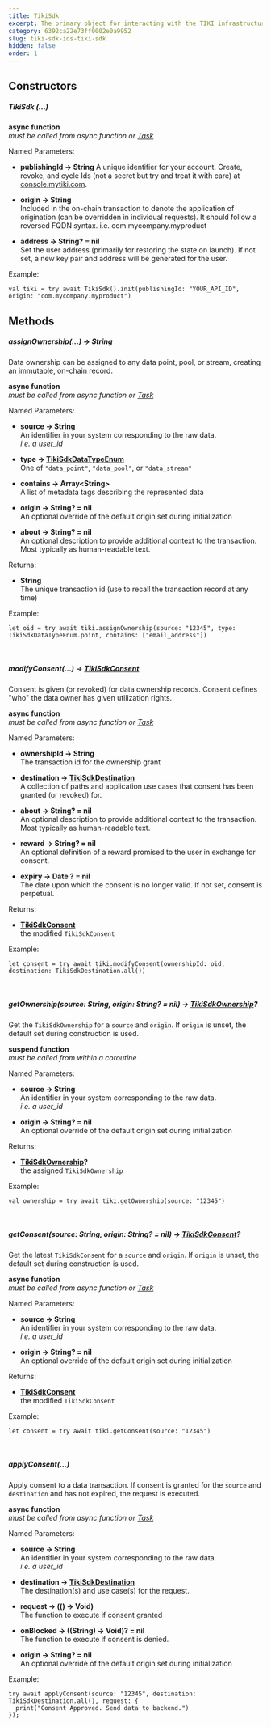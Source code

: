 ```yaml
---
title: TikiSdk
excerpt: The primary object for interacting with the TIKI infrastructure. Use `TikiSdk` to assign ownership, modify, and apply consent.
category: 6392ca22e73ff0002e0a9952
slug: tiki-sdk-ios-tiki-sdk
hidden: false
order: 1
---
```


## Constructors

##### TikiSdk (...)

**async function**  
_must be called from async function or [Task](https://developer.apple.com/documentation/swift/task)_

Named Parameters:

- **publishingId &#8594; String**
  A unique identifier for your account. Create, revoke, and cycle Ids (not a secret but try and treat it with care) at [console.mytiki.com](https://console.mytiki.com).


- **origin &#8594; String**  
  Included in the on-chain transaction to denote the application of origination (can be overridden in individual requests). It should follow a reversed FQDN syntax. i.e. com.mycompany.myproduct


- **address &#8594; String? = nil**  
  Set the user address (primarily for restoring the state on launch). If not set, a new key pair and address will be generated for the user.

Example:

```
val tiki = try await TikiSdk().init(publishingId: "YOUR_API_ID", origin: "com.mycompany.myproduct")
```

## Methods

##### assignOwnership(...) &#8594; String
Data ownership can be assigned to any data point, pool, or stream, creating an immutable, on-chain record.  

**async function**  
_must be called from async function or [Task](https://developer.apple.com/documentation/swift/task)_

Named Parameters:
- **source &#8594; String**  
  An identifier in your system corresponding to the raw data.  
  _i.e. a user_id_


- **type &#8594; [TikiSdkDataTypeEnum](tiki-sdk-ios-tiki-sdk-data-type-enum)**  
  One of `"data_point"`, `"data_pool"`, or `"data_stream"`


- **contains &#8594; Array&lt;String>**  
  A list of metadata tags describing the represented data


- **origin &#8594; String? = nil**  
  An optional override of the default origin set during initialization


- **about &#8594; String? = nil**  
  An optional description to provide additional context to the transaction. Most typically as
  human-readable text.

Returns:

- **String**  
  The unique transaction id (use to recall the transaction record at any time)

Example:

```
let oid = try await tiki.assignOwnership(source: "12345", type: TikiSdkDataTypeEnum.point, contains: ["email_address"])
```

&nbsp;

##### modifyConsent(...) &#8594; [TikiSdkConsent](tiki-sdk-ios-tiki-sdk-consent)
Consent is given (or revoked) for data ownership records. Consent defines "who" the data owner has given utilization rights.

**async function**  
_must be called from async function or [Task](https://developer.apple.com/documentation/swift/task)_

Named Parameters:
- **ownershipId &#8594; String**  
The transaction id for the ownership grant


- **destination &#8594; [TikiSdkDestination](tiki-sdk-ios-tiki-sdk-destination)**  
A collection of paths and application use cases that consent has been granted (or revoked) for.


- **about &#8594; String? = nil**  
An optional description to provide additional context to the transaction. Most typically as human-readable text.


- **reward &#8594; String? = nil**  
An optional definition of a reward promised to the user in exchange for consent.


- **expiry &#8594; Date ? = nil**  
  The date upon which the consent is no longer valid. If not set, consent is perpetual.

Returns:

- **[TikiSdkConsent](tiki-sdk-ios-tiki-sdk-consent)**  
  the modified `TikiSdkConsent`

Example:
```
let consent = try await tiki.modifyConsent(ownershipId: oid, destination: TikiSdkDestination.all())
```

&nbsp;

##### getOwnership(source: String, origin: String? = nil) &#8594; [TikiSdkOwnership](tiki-sdk-ios-tiki-sdk-ownership)?

Get the `TikiSdkOwnership` for a `source` and `origin`. If `origin` is unset, the default set during construction is used.

**suspend function**  
_must be called from within a coroutine_

Named Parameters:

- **source &#8594; String**  
  An identifier in your system corresponding to the raw data.  
  _i.e. a user_id_

- **origin &#8594; String? = nil**  
  An optional override of the default origin set during initialization

Returns:

- **[TikiSdkOwnership](tiki-sdk-ios-tiki-sdk-ownership)?**  
  the assigned `TikiSdkOwnership`

Example:

```
val ownership = try await tiki.getOwnership(source: "12345")
```

&nbsp;

##### getConsent(source: String, origin: String? = nil)  &#8594; [TikiSdkConsent](tiki-sdk-ios-tiki-sdk-consent)?
Get the latest `TikiSdkConsent` for a `source` and `origin`. If `origin` is unset, the default set during construction is used.

**async function**  
_must be called from async function or [Task](https://developer.apple.com/documentation/swift/task)_


Named Parameters:
- **source &#8594; String**  
  An identifier in your system corresponding to the raw data.  
  _i.e. a user_id_


- **origin &#8594; String? = nil**  
An optional override of the default origin set during initialization


Returns:

- **[TikiSdkConsent](tiki-sdk-ios-tiki-sdk-consent)**  
  the modified `TikiSdkConsent`

Example:
```
let consent = try await tiki.getConsent(source: "12345")
```

&nbsp;

##### applyConsent(...) 
Apply consent to a data transaction. If consent is granted for the `source` and `destination` and has not expired, the request is executed.

**async function**  
_must be called from async function or [Task](https://developer.apple.com/documentation/swift/task)_


Named Parameters:
- **source &#8594; String**  
An identifier in your system corresponding to the raw data.  
_i.e. a user_id_


- **destination &#8594; [TikiSdkDestination](tiki-sdk-ios-tiki-sdk-destination)**  
The destination(s) and use case(s) for the request.


- **request &#8594; (() &#8594; Void)**  
The function to execute if consent granted


- **onBlocked &#8594; ((String) &#8594; Void)? = nil**  
The function to execute if consent is denied.


- **origin &#8594; String? = nil**  
  An optional override of the default origin set during initialization

Example:
```
try await applyConsent(source: "12345", destination: TikiSdkDestination.all(), request: {
  print("Consent Approved. Send data to backend.")
});
```
